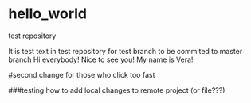 # hello_world
test repository

It is test text in test repository for test branch to be commited to master branch
Hi everybody! Nice to see you! My name is Vera!

#second change for those who click too fast

###testing how to add local changes to remote project (or file???)
